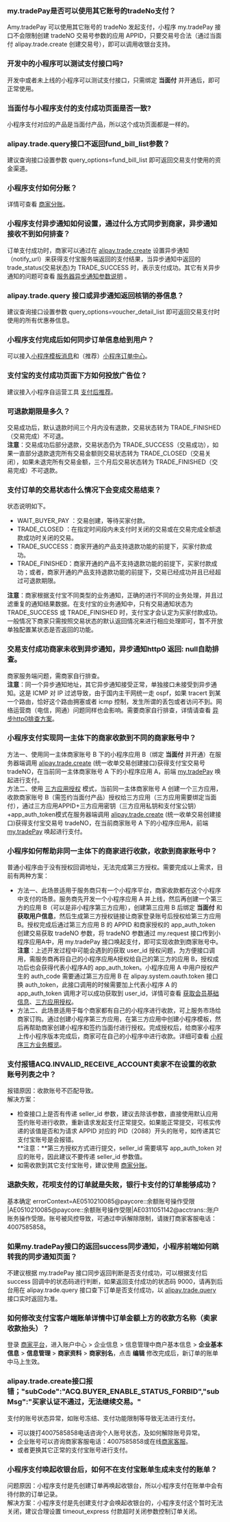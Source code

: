 
### my.tradePay是否可以使用其它账号的tradeNo支付？
Amy.tradePay 可以使用其它账号的 tradeNo 发起支付，小程序 my.tradePay 接口不会限制创建 tradeNO 交易号参数的应用 APPID，只要交易号合法（通过当面付 alipay.trade.create 创建交易号），即可以调用收银台支持。

### 开发中的小程序可以测试支付接口吗?
开发中或者未上线的小程序可以测试支付接口，只需绑定 **当面付** 并开通后，即可正常使用。

### 当面付与小程序支付的支付成功页面是否一致?
小程序支付对应的产品是当面付产品，所以这个成功页面都是一样的。

### alipay.trade.query接口不返回fund_bill_list参数？
建议查询接口设置参数 query_options=fund_bill_list 即可返回交易支付使用的资金渠道。

### 小程序支付如何分账？
详情可查看 [商家分账](https://opendocs.alipay.com/open/repo-0038ln?ref=api)。

### 小程序支付异步通知如何设置，通过什么方式同步到商家，异步通知接收不到如何排查？
订单支付成功时，商家可以通过在 [alipay.trade.create](https://opendocs.alipay.com/open/02ekfj) 设置异步通知（notify_url）来获得支付宝服务端返回的支付结果，当异步通知中返回的 trade_status(交易状态)为 TRADE_SUCCESS 时，表示支付成功。其它有关异步通知的问题可查看 [服务器异步通知参数说明](https://opendocs.alipay.com/open/194/103296/) 。

### alipay.trade.query 接口或异步通知返回核销的券信息？
建议查询接口设置参数 query_options=voucher_detail_list 即可返回交易支付时使用的所有优惠券信息。

### 小程序支付完成后如何同步订单信息给到用户？
可以接入[小程序模板消息](https://opendocs.alipay.com/mini/repo-01emf6)和（推荐）[小程序订单中心](https://opendocs.alipay.com/mini/introduce/ordercenter)。

### 支付宝的支付成功页面下方如何投放广告位？
建议接入小程序自运营工具 [支付后推荐](https://opendocs.alipay.com/b/03al7r)。

### 可退款期限是多久？
交易成功后，默认退款时间三个月内没有退款，交易状态转为 TRADE_FINISHED（交易完成）不可退。<br />**注意**：交易成功后部分退款，交易状态仍为 TRADE_SUCCESS（交易成功），如果一直部分退款退完所有交易金额则交易状态转为 TRADE_CLOSED（交易关闭），如果未退完所有交易金额，三个月后交易状态转为 TRADE_FINISHED（交易完成）不可退款。

### 支付订单的交易状态什么情况下会变成交易结束？
状态说明如下。

- WAIT_BUYER_PAY ：交易创建，等待买家付款。
- TRADE_CLOSED ：在指定时间段内未支付时关闭的交易或在交易完成全额退款成功时关闭的交易。
- TRADE_SUCCESS：商家开通的产品支持退款功能的前提下，买家付款成功。
- TRADE_FINISHED：商家开通的产品不支持退款功能的前提下，买家付款成功；或者，商家开通的产品支持退款功能的前提下，交易已经成功并且已经超过可退款期限。

**注意**：商家根据支付宝不同类型的业务通知，正确的进行不同的业务处理，并且过滤重复的通知结果数据。在支付宝的业务通知中，只有交易通知状态为 TRADE_SUCCESS 或 TRADE_FINISHED 时，支付宝才会认定为买家付款成功。一般情况下商家只需按照交易状态的默认返回情况来进行相应处理即可，暂不开放单独配置某状态是否返回的功能。

### 交易支付成功商家未收到异步通知，异步通知http0 返回: null自助排查。
商家服务端问题，需商家自行排查。<br />**注意**：同一个异步通知地址，其它异步通知接受正常，单独接口未接受到异步通知。这是 ICMP 对 IP 过滤导致，由于国内主干网统一走 ospf，如果 tracert 到某一个路由，恰好这个路由拥塞或者 icmp 控制，发生所谓的丢包或者访问不到。网络运营商（电信，网通）问题同样也会影响。需要商家自行排查，详情请查看 [异步http0排查方案](https://opendocs.alipay.com/support/01rawb)。

### 小程序支付实现同一主体下的商家收款到不同的商家账号中？
方法一、使用同一主体商家账号 B 下的小程序应用 B（绑定 **当面付** 并开通）在服务器端调用 [alipay.trade.create](https://opendocs.alipay.com/open/02ekfj) (统一收单交易创建接口)获得支付宝交易号 tradeNO，在当前同一主体商家账号 A 下的小程序应用 A，前端 [my.tradePay](https://opendocs.alipay.com/mini/api/openapi-pay) 唤起进行支付。<br />方法二、使用 [三方应用授权](https://opendocs.alipay.com/support/01rb00) 模式，当前同一主体商家账号 A 创建一个三方应用，收款商家账号 B（需签约当面付产品）授权给三方应用（三方应用需要绑定当面付），通过三方应用APPID+三方应用密钥（三方应用私钥和支付宝公钥）+app_auth_token模式在服务器端调用 [alipay.trade.create](https://opendocs.alipay.com/open/02ekfj) (统一收单交易创建接口)获得支付宝交易号 tradeNO，在当前商家账号 A 下的小程序应用A，前端 [my.tradePay](https://opendocs.alipay.com/mini/api/openapi-pay) 唤起进行支付。

### 小程序如何帮助非同一主体下的商家进行收款，收款到商家账号中？
普通小程序由于没有授权回调地址，无法完成第三方授权。需要完成以上需求，目前有两种方案：

- 方法一、此场景适用于服务商只有一个小程序平台，商家收款都在这个小程序中支付的场景。服务商先开发一个小程序应用 A 并上线，然后再创建一个第三方的应用 B（可以是非小程序第三方应用），创建第三应用 B 后绑定 **当面付** 和 **获取用户信息**，然后生成第三方授权链接让商家登录账号后授权给第三方应用 B。授权完成后通过第三方应用 B 的 APPID 和商家授权的 app_auth_token 创建交易获取 tradeNO 参数，将 tradeNO 参数通过 my.request 接口传到小程序应用A中，用 my.tradePay 接口唤起支付，即可实现收款到商家账号中。<br />**注意**：上述开发过程中可能会遇到的获取 user_id 授权问题，为方便接口调用，需服务商再将自己的小程序应用A授权给自己的第三方的应用 B，授权成功后也会获得代表小程序A的 app_auth_token。小程序应用 A 中用户授权产生的 auth_code 需要通过第三方应用 B 在 alipay.system.oauth.token 接口换 auth_token，此接口调用的时候需要加上代表小程序 A 的 app_auth_token 调用才可以成功获取到 user_id，详情可查看 [获取会员基础信息](https://opendocs.alipay.com/mini/api/ch8chh)、[三方应用授权](https://opendocs.alipay.com/support/01rb00)。
- 方法二、此场景适用于每个商家都有自己的小程序进行收款，可上服务市场给商家订购。通过创建小程序第三方应用，在第三方应用中创建小程序模板，然后再帮助商家创建小程序和签约当面付进行授权。完成授权后，给商家小程序上传小程序版本完成后，商家可在自己的小程序中进行收款。详细可查看 [小程序三方业务概览](https://opendocs.alipay.com/isv/03ksgw)。

### 支付报错ACQ.INVALID_RECEIVE_ACCOUNT卖家不在设置的收款账号列表之中？
报错原因：收款账号不匹配导致。<br />解决方案：

- 检查接口上是否有传递 seller_id 参数，建议去除该参数，直接使用默认应用签约账号进行收款，重新请求发起支付正常提交。如果能正常提交，可核实传递的该值是否和为请求 APPID 对应的 PID（2088）开头的账号，如传递其它支付宝账号是会报错。<br />**注意：**第三方授权方式进行提交，seller_id 需要填写 app_auth_token 对应的账号，因此建议不要传递 seller_id 参数值。
- 如需收款到其它支付宝账号，建议使用 [商家分账](https://opendocs.alipay.com/open/repo-0038ln?ref=api)。

### 退款失败，花呗支付的订单就是失败，银行卡支付的订单能够成功？
基本确定 errorContext=AE0510210085@paycore::余额账号操作受限 |AE0510210085@paycore::余额账号操作受限|AE0311051142@acctrans::账户账务操作受限。账号被风控导致，可通过申诉解除限制，请拨打商家客服电话：4007585858。

### 如果my.tradePay接口的返回success同步通知，小程序前端如何跳转我的同步通知页面？
不建议根据 my.tradePay 接口同步返回判断是否支付成功，可以根据支付后 success 回调中的状态码进行判断，如果返回支付成功的状态码 9000，请再到后台用在 alipay.trade.query 接口查下订单是否支付成功，以 [alipay.trade.query](https://opendocs.alipay.com/open/02ekfq?scene=23) 接口实时返回为准。

### 如何修改支付宝客户端账单详情中订单金额上方的收款方名称（卖家收款抬头）？
登录 [商家平台](https://uemprod.alipay.com/baseinfo/merchantShopBaseInfo.htm#/infomanage?_k=mnv2kh)，进入账户中心 > 企业信息 > 信息管理中商户基本信息 > **企业基本信息** > **信息管理** > **商家资料** > **商家别名**，点击 **编辑** 修改完成后，新订单的账单中马上生效。

### alipay.trade.create接口报错；"subCode":"ACQ.BUYER_ENABLE_STATUS_FORBID","subMsg":"买家认证不通过，无法继续交易。"
支付的账号状态异常，如账号冻结、支付功能限制等导致无法进行支付。 

- 可以拨打4007585858电话咨询个人账号状态，及如何解除账号异常。
- 企业账号可以咨询商家客服电话：4007585858或在线[商家客服](https://opensupport.alipay.com/support/home.htm?ant_source=antsupport)。
- 或者更换其它正常的支付宝账号进行支付。

### 小程序支付唤起收银台后，如何不在支付宝账单生成未支付的账单？
问题原因：小程序支付是先创建订单再唤起收银台，所以小程序支付在账单中会有待付款的订单记录。<br />解决方案：小程序支付是先创建支付才会唤起收银台的，小程序支付这个暂时无法关闭，建议合理设置 timeout_express 付款超时关闭参数控制订单关闭。
